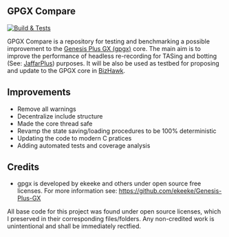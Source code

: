 GPGX Compare
--------------

[![Build & Tests](https://github.com/SergioMartin86/quickerSnes9x/actions/workflows/make.yml/badge.svg)](https://github.com/SergioMartin86/quickerSnes9X/actions/workflows/make.yml)


GPGX Compare is a repository for testing and benchmarking a possible improvement to the [Genesis Plus GX (gpgx)](https://github.com/ekeeke/Genesis-Plus-GX) core. The main aim is to improve the performance of headless re-recording for TASing and botting (See: [JaffarPlus](https://github.com/SergioMartin86/jaffarPlus)) purposes. It will be also be used as testbed for proposing and update to the GPGX core in [BizHawk](https://github.com/TASEmulators/BizHawk).

Improvements
-------------

- Remove all warnings
- Decentralize include structure
- Made the core thread safe
- Revamp the state saving/loading procedures to be 100% deterministic
- Updating the code to modern C pratices
- Adding automated tests and coverage analysis
  
Credits
---------

- gpgx is developed by ekeeke and others under open source free licenses. For more information see: https://github.com/ekeeke/Genesis-Plus-GX

All base code for this project was found under open source licenses, which I preserved in their corresponding files/folders. Any non-credited work is unintentional and shall be immediately rectfied.

